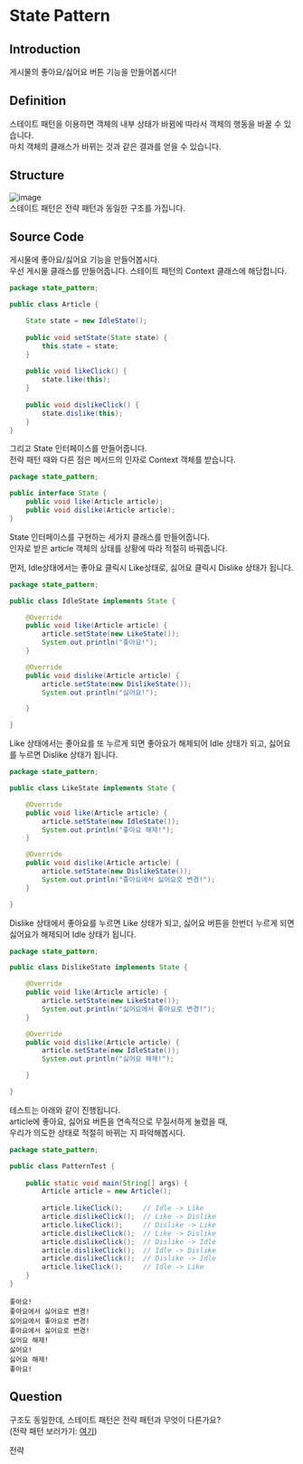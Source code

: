 # State Pattern

## Introduction
게시물의 좋아요/싫어요 버튼 기능을 만들어봅시다!

## Definition
스테이트 패턴을 이용하면 객체의 내부 상태가 바뀜에 따라서 객체의 행동을 바꿀 수 있습니다.  
마치 객체의 클래스가 바뀌는 것과 같은 결과를 얻을 수 있습니다.  

## Structure
![image](https://user-images.githubusercontent.com/78812317/143773309-fa6a8817-8d2d-4b6e-ada4-4bdaa7b92d5d.png)  
스테이트 패턴은 전략 패턴과 동일한 구조를 가집니다.  

## Source Code

게시물에 좋아요/싫어요 기능을 만들어봅시다.  
우선 게시물 클래스를 만들어줍니다. 스테이트 패턴의 Context 클래스에 해당합니다.    
```Java
package state_pattern;

public class Article {

	State state = new IdleState();
	
	public void setState(State state) {
		this.state = state;
	}
	
	public void likeClick() {
		state.like(this);
	}
	
	public void dislikeClick() {
		state.dislike(this);
	}
}

```

그리고 State 인터페이스를 만들어줍니다.  
전략 패턴 때와 다른 점은 메서드의 인자로 Context 객체를 받습니다.  

```Java
package state_pattern;

public interface State {
	public void like(Article article);
	public void dislike(Article article);
}

```

State 인터페이스를 구현하는 세가지 클래스를 만들어줍니다.  
인자로 받은 article 객체의 상태를 상황에 따라 적절히 바꿔줍니다.  
   
   먼저, Idle상태에서는 좋아요 클릭시 Like상태로, 싫어요 클릭시 Dislike 상태가 됩니다.  

```Java
package state_pattern;

public class IdleState implements State {

	@Override
	public void like(Article article) {
		article.setState(new LikeState());
		System.out.println("좋아요!");
	}

	@Override
	public void dislike(Article article) {
		article.setState(new DislikeState());
		System.out.println("싫어요!");

	}

}

```

Like 상태에서는 좋아요를 또 누르게 되면 좋아요가 해제되어 Idle 상태가 되고, 
싫어요를 누르면 Dislike 상태가 됩니다.  
```Java
package state_pattern;

public class LikeState implements State {

	@Override
	public void like(Article article) {
		article.setState(new IdleState());
		System.out.println("좋아요 해제!");
	}

	@Override
	public void dislike(Article article) {
		article.setState(new DislikeState());
		System.out.println("좋아요에서 싫어요로 변경!");
	}

}

```

Dislike 상태에서 좋아요를 누르면 Like 상태가 되고, 싫어요 버튼을 한번더 누르게 되면 싫어요가 해제되어 Idle 상태가 됩니다.
```Java
package state_pattern;

public class DislikeState implements State {

	@Override
	public void like(Article article) {
		article.setState(new LikeState());
		System.out.println("싫어요에서 좋아요로 변경!");
	}

	@Override
	public void dislike(Article article) {
		article.setState(new IdleState());
		System.out.println("싫어요 해제!");

	}

}

```

테스트는 아래와 같이 진행됩니다.  
article에 좋아요, 싫어요 버튼을 연속적으로 무질서하게 눌렀을 때,  
우리가 의도한 상태로 적절히 바뀌는 지 파악해봅시다.  

```Java
package state_pattern;

public class PatternTest {
	
	public static void main(String[] args) {
		Article article = new Article();
		
		article.likeClick();     // Idle -> Like
		article.dislikeClick();  // Like -> Dislike
		article.likeClick();     // Dislike -> Like
		article.dislikeClick();  // Like -> Dislike
		article.dislikeClick();  // Dislike -> Idle
		article.dislikeClick();  // Idle -> Dislike
		article.dislikeClick();  // Dislike -> Idle
		article.likeClick();     // Idle -> Like
	} 
}

```

```
좋아요!
좋아요에서 싫어요로 변경!
싫어요에서 좋아요로 변경!
좋아요에서 싫어요로 변경!
싫어요 해제!
싫어요!
싫어요 해제!
좋아요!

```
## Question
구조도 동일한데, 스테이트 패턴은 전략 패턴과 무엇이 다른가요?  
(전략 패턴 보러가기: [여기]())  
   
   전략
